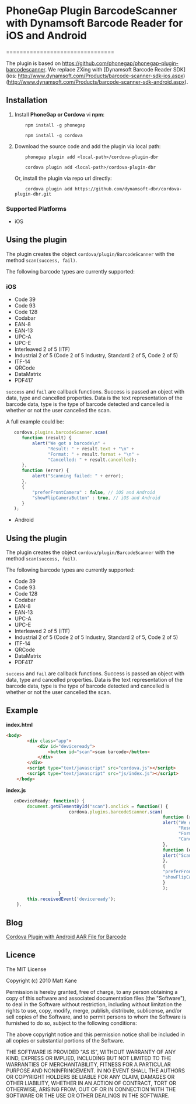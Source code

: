 # PhoneGap Plugin BarcodeScanner with Dynamsoft Barcode Reader for iOS and Android
================================

The plugin is based on https://github.com/phonegap/phonegap-plugin-barcodescanner. We replace ZXing with [Dynamsoft Barcode Reader SDK](ios: http://www.dynamsoft.com/Products/barcode-scanner-sdk-ios.aspx)(http://www.dynamsoft.com/Products/barcode-scanner-sdk-android.aspx).

## Installation
1. Install **PhoneGap or Cordova** vi **npm**:

    ```
        npm install -g phonegap

    ```

    ```  
        npm install -g cordova
    ```

2. Download the source code and add the plugin via local path:
    ```
        phonegap plugin add <local-path>/cordova-plugin-dbr
    ```
    ```
        cordova plugin add <local-path>/cordova-plugin-dbr
    ```

   Or, install the plugin via repo url directly:
    ```
        cordova plugin add https://github.com/dynamsoft-dbr/cordova-plugin-dbr.git
    ```

### Supported Platforms

- iOS


## Using the plugin ##
The plugin creates the object `cordova/plugin/BarcodeScanner` with the method `scan(success, fail)`.

The following barcode types are currently supported:

### iOS

* Code 39
* Code 93
* Code 128
* Codabar
* EAN-8
* EAN-13
* UPC-A
* UPC-E
* Interleaved 2 of 5 (ITF)
* Industrial 2 of 5 (Code 2 of 5 Industry, Standard 2 of 5, Code 2 of 5)
* ITF-14 
* QRCode
* DataMatrix
* PDF417

`success` and `fail` are callback functions. Success is passed an object with data, type and cancelled properties. Data is the text representation of the barcode data, type is the type of barcode detected and cancelled is whether or not the user cancelled the scan.

A full example could be:
```js
   cordova.plugins.barcodeScanner.scan(
      function (result) {
          alert("We got a barcode\n" +
                "Result: " + result.text + "\n" +
                "Format: " + result.format + "\n" +
                "Cancelled: " + result.cancelled);
      },
      function (error) {
          alert("Scanning failed: " + error);
      },
      {
          "preferFrontCamera" : false, // iOS and Android
          "showFlipCameraButton" : true, // iOS and Android
      }
   );
```
- Android


## Using the plugin ##
The plugin creates the object `cordova/plugin/BarcodeScanner` with the method `scan(success, fail)`.

The following barcode types are currently supported:

* Code 39
* Code 93
* Code 128
* Codabar
* EAN-8
* EAN-13
* UPC-A
* UPC-E
* Interleaved 2 of 5 (ITF)
* Industrial 2 of 5 (Code 2 of 5 Industry, Standard 2 of 5, Code 2 of 5)
* ITF-14 
* QRCode
* DataMatrix
* PDF417

`success` and `fail` are callback functions. Success is passed an object with data, type and cancelled properties. Data is the text representation of the barcode data, type is the type of barcode detected and cancelled is whether or not the user cancelled the scan.

## Example

**index.html**

```html
<body>
        <div class="app">
            <div id="deviceready">
                <button id="scan">scan barcode</button>
            </div>
        </div>
        <script type="text/javascript" src="cordova.js"></script>
        <script type="text/javascript" src="js/index.js"></script>
    </body>
```

**index.js**

```js
   onDeviceReady: function() {
        document.getElementById("scan").onclick = function() {
                        cordova.plugins.barcodeScanner.scan(
                                                            function (result) {
                                                            alert("We got a barcode\n" +
                                                                  "Result: " + result.text + "\n" +
                                                                  "Format: " + result.format + "\n" +
                                                                  "Cancelled: " + result.cancelled);
                                                            },
                                                            function (error) {
                                                            alert("Scanning failed: " + error);
                                                            },
                                                            {
                                                            "preferFrontCamera" : false, // iOS and Android
                                                            "showFlipCameraButton" : true, // iOS and Android
                                                            }
                                                            );
                    }
        this.receivedEvent('deviceready');
    },
```

## Blog
[Cordova Plugin with Android AAR File for Barcode](http://www.codepool.biz/cordova-plugin-android-aar-barcode.html)


## Licence ##

The MIT License

Copyright (c) 2010 Matt Kane

Permission is hereby granted, free of charge, to any person obtaining a copy
of this software and associated documentation files (the "Software"), to deal
in the Software without restriction, including without limitation the rights
to use, copy, modify, merge, publish, distribute, sublicense, and/or sell
copies of the Software, and to permit persons to whom the Software is
furnished to do so, subject to the following conditions:

The above copyright notice and this permission notice shall be included in
all copies or substantial portions of the Software.

THE SOFTWARE IS PROVIDED "AS IS", WITHOUT WARRANTY OF ANY KIND, EXPRESS OR
IMPLIED, INCLUDING BUT NOT LIMITED TO THE WARRANTIES OF MERCHANTABILITY,
FITNESS FOR A PARTICULAR PURPOSE AND NONINFRINGEMENT. IN NO EVENT SHALL THE
AUTHORS OR COPYRIGHT HOLDERS BE LIABLE FOR ANY CLAIM, DAMAGES OR OTHER
LIABILITY, WHETHER IN AN ACTION OF CONTRACT, TORT OR OTHERWISE, ARISING FROM,
OUT OF OR IN CONNECTION WITH THE SOFTWARE OR THE USE OR OTHER DEALINGS IN
THE SOFTWARE.
